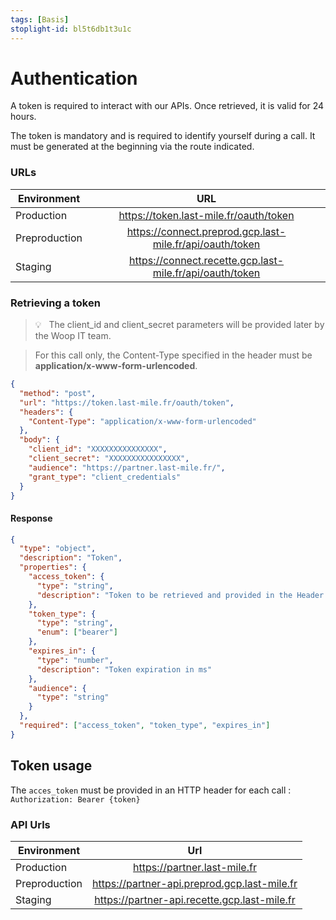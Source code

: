 ```yaml
---
tags: [Basis]
stoplight-id: bl5t6db1t3u1c
---
```


# Authentication

A token is required to interact with our APIs. Once retrieved, it is valid for 24 hours.

The token is mandatory and is required to identify yourself during a call. It must be generated at the beginning via the route indicated.

### URLs

| Environment   |                            URL                             |
| ------------- | :--------------------------------------------------------: |
| Production    |          <https://token.last-mile.fr/oauth/token>          |
| Preproduction | <https://connect.preprod.gcp.last-mile.fr/api/oauth/token> |
| Staging       | <https://connect.recette.gcp.last-mile.fr/api/oauth/token> |

### Retrieving a token

<!-- theme: info -->

> 💡 &nbsp; The client_id and client_secret parameters will be provided later by the Woop IT team.

<!-- theme: danger -->

> For this call only, the Content-Type specified in the header must be **application/x-www-form-urlencoded**.

```json http
{
  "method": "post",
  "url": "https://token.last-mile.fr/oauth/token",
  "headers": {
    "Content-Type": "application/x-www-form-urlencoded"
  },
  "body": {
    "client_id": "XXXXXXXXXXXXXXX",
    "client_secret": "XXXXXXXXXXXXXXXX",
    "audience": "https://partner.last-mile.fr/",
    "grant_type": "client_credentials"
  }
}
```

#### Response

```json json_schema
{
  "type": "object",
  "description": "Token",
  "properties": {
    "access_token": {
      "type": "string",
      "description": "Token to be retrieved and provided in the Header Authorisation"
    },
    "token_type": {
      "type": "string",
      "enum": ["bearer"]
    },
    "expires_in": {
      "type": "number",
      "description": "Token expiration in ms"
    },
    "audience": {
      "type": "string"
    }
  },
  "required": ["access_token", "token_type", "expires_in"]
}
```

## Token usage

The `acces_token` must be provided in an HTTP header for each call : `Authorization: Bearer {token}`

### API Urls

| Environment   |                    Url                     |
| ------------- | :----------------------------------------: |
| Production    |       <https://partner.last-mile.fr>       |
| Preproduction | <https://partner-api.preprod.gcp.last-mile.fr> |
| Staging       | <https://partner-api.recette.gcp.last-mile.fr> |